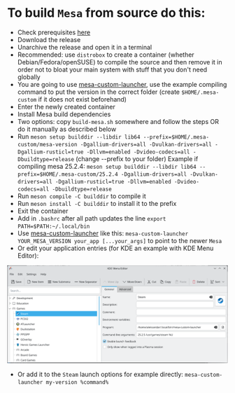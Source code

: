 # To build `Mesa` from source do this:
* Check prerequisites [here](https://docs.mesa3d.org/install.html)
* Download the release
* Unarchive the release and open it in a terminal
* Recommended: use `distrobox` to create a container (whether Debian/Fedora/openSUSE) to compile the source and then remove it in order not to bloat your main system with stuff that you don't need globally
* You are going to use [mesa-custom-launcher](https://github.com/AleksandarBayrev/mesa-custom-launcher), use the example compiling command to put the version in the correct folder (create `$HOME/.mesa-custom` if it does not exist beforehand)
* Enter the newly created container
* Install Mesa build dependencies
* Two options: copy `build-mesa.sh` somewhere and follow the steps OR do it manually as described below
* Run `meson setup builddir --libdir lib64 --prefix=$HOME/.mesa-custom/mesa-version -Dgallium-drivers=all -Dvulkan-drivers=all -Dgallium-rusticl=true -Dllvm=enabled -Dvideo-codecs=all -Dbuildtype=release` (change --prefix to your folder)
Example if compiling mesa 25.2.4: `meson setup builddir --libdir lib64 --prefix=$HOME/.mesa-custom/25.2.4 -Dgallium-drivers=all -Dvulkan-drivers=all -Dgallium-rusticl=true -Dllvm=enabled -Dvideo-codecs=all -Dbuildtype=release`
* Run `meson compile -C builddir` to compile it
* Run `meson install -C builddir` to install it to the prefix
* Exit the container
* Add in `.bashrc` after all path updates the line `export PATH=$PATH:~/.local/bin`
* Use [mesa-custom-launcher](https://github.com/AleksandarBayrev/mesa-custom-launcher) like this: `mesa-custom-launcher YOUR_MESA_VERSION your_app [...your_args]` to point to the newer `Mesa`
* Or edit your application entries (for KDE an example with KDE Menu Editor):
<img src="./kde-menu-howto.png" />

* Or add it to the `Steam` launch options for example directly: `mesa-custom-launcher my-version %command%`
